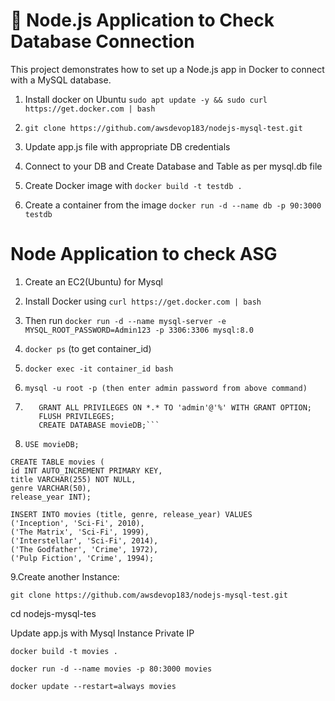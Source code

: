 # 🚀 Node.js Application to Check Database Connection

This project demonstrates how to set up a Node.js app in Docker to connect with a MySQL database.

1. Install docker on Ubuntu
```sudo apt update -y && sudo curl https://get.docker.com | bash```
2. `git clone https://github.com/awsdevop183/nodejs-mysql-test.git`

3. Update app.js file with appropriate DB credentials

4. Connect to your DB and Create Database and Table as per mysql.db file

5. Create Docker image with `docker build -t testdb .`

6. Create a container from the image `docker run -d --name db -p 90:3000 testdb`




# Node Application to check ASG

1. Create an EC2(Ubuntu) for Mysql
2. Install Docker using `curl https://get.docker.com | bash`
3. Then run `docker run -d --name mysql-server -e MYSQL_ROOT_PASSWORD=Admin123 -p 3306:3306 mysql:8.0`
4. `docker ps` (to get container_id)
5. `docker exec -it container_id bash`
6. `mysql -u root -p (then enter admin password from above command)`

7. ```CREATE USER 'admin'@'%' IDENTIFIED BY 'Admin123';
      GRANT ALL PRIVILEGES ON *.* TO 'admin'@'%' WITH GRANT OPTION;
      FLUSH PRIVILEGES;
      CREATE DATABASE movieDB;```

8. `USE movieDB;`
```
CREATE TABLE movies (
id INT AUTO_INCREMENT PRIMARY KEY,
title VARCHAR(255) NOT NULL,
genre VARCHAR(50),
release_year INT);

INSERT INTO movies (title, genre, release_year) VALUES
('Inception', 'Sci-Fi', 2010),
('The Matrix', 'Sci-Fi', 1999),
('Interstellar', 'Sci-Fi', 2014),
('The Godfather', 'Crime', 1972),
('Pulp Fiction', 'Crime', 1994);
```

9.Create another Instance:



`git clone https://github.com/awsdevop183/nodejs-mysql-test.git`

cd nodejs-mysql-tes

Update app.js with Mysql Instance Private IP

`docker build -t movies .`

`docker run -d --name movies -p 80:3000 movies`

`docker update --restart=always movies`
